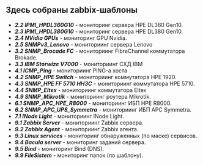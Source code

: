 ## Здесь собраны zabbix-шаблоны
* ***2.2 IPMI_HPDL360G10*** - мониторинг сервера HPE DL360 Gen10.
* ***2.3 IPMI_HPDL380G10*** - мониторинг сервера HPE DL380 Gen10.
* ***2.4 NVidia GPUs*** - мониторинг GPU Nvidia.
* ***2.5 SNMPv3_Lenovo*** - мониториинг сервера Lenovo
* ***3.2 SNMP_Brocade FC*** - мониториинг FibreChannel коммутатора Brokade.
* ***3.3 IBM Storwize V7000*** - мониториинг СХД IBM
* ***4.1 ICMP_Ping*** - мониториинг PING-а хоста
* ***4.2 SNMP_HPE Switch*** - мониториинг коммутатора HPE 1920.
* ***4.3 SNMP_HPE FF 5710 HH3C*** - мониториинг коммутатора HPE 5710.
* ***4.4 SNMP_Eltex*** - мониториинг коммутатора Eltex
* ***4.9 SNMP_Mikrotik*** - мониториинг роутера Mikrotik.
* ***6.1 SNMP_APC_HPE_R8000*** - мониториинг ИБП HPE R8000.
* ***6.2 SNMP_APC_UPS_Symmetra*** - мониториинг ИБП APC Symmetra.
* ***7.1 INode Light*** - мониториинг INode Light.
* ***9.1 Zabbix Server*** - мониториинг Zabbix сервера.
* ***9.2 Zabbix Agent*** - мониториинг Zabbix агента.
* ***9.3 Linux services*** - мониторинг обнаруженных (по маске) сервисов.
* ***9.4 Bacula server*** - мониторинг заданий сервера.
* ***9.5 Bind*** - мониторинг Bind (DNS).
* ***9.9 FileSistem*** - мониторинг папок (по шаблону).
